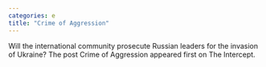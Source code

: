 ```yaml
---
categories: e
title: "Crime of Aggression"
---
```

Will the international community prosecute Russian leaders for the invasion of Ukraine?
The post Crime of Aggression appeared first on The Intercept.
